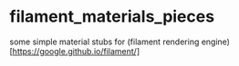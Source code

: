 # filament_materials_pieces
some simple material stubs for (filament rendering engine)[https://google.github.io/filament/]
